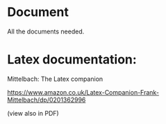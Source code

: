 # Document
All the documents needed.

# Latex documentation:

Mittelbach: The Latex companion

https://www.amazon.co.uk/Latex-Companion-Frank-Mittelbach/dp/0201362996

(view also in PDF)
